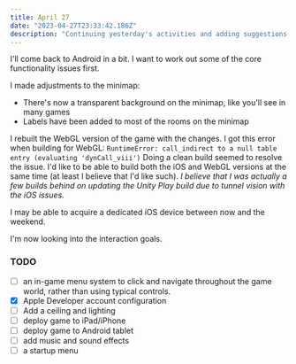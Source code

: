 ```yaml
---
title: April 27
date: "2023-04-27T23:33:42.186Z"
description: "Continuing yesterday's activities and adding suggestions from Dr. Tang."
---
```


I'll come back to Android in a bit. I want to work out some of the core functionality issues first.

I made adjustments to the minimap:
- There's now a transparent background on the minimap, like you'll see in many games
- Labels have been added to most of the rooms on the minimap


I rebuilt the WebGL version of the game with the changes. I got this error when building for WebGL:  `RuntimeError: call_indirect to a null table entry (evaluating 'dynCall_viii')` Doing a clean build seemed to resolve the issue. I'd like to be able to build both the iOS and WebGL versions at the same time (at least I believe that I'd like such). _I believe that I was actually a few builds behind on updating the Unity Play build due to tunnel vision with the iOS issues._ 

I may be able to acquire a dedicated iOS device between now and the weekend.

I'm now looking into the interaction goals.



### TODO 
- [ ] an in-game menu system to click and navigate throughout the game world, rather than using typical controls.
- [X] Apple Developer account configuration
- [ ] Add a ceiling and lighting
- [ ] deploy game to iPad/iPhone
- [ ] deploy game to Android tablet
- [ ] add music and sound effects
- [ ] a startup menu